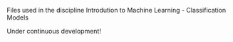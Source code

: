 Files used in the discipline Introdution to Machine Learning - Classification Models

Under continuous development!
